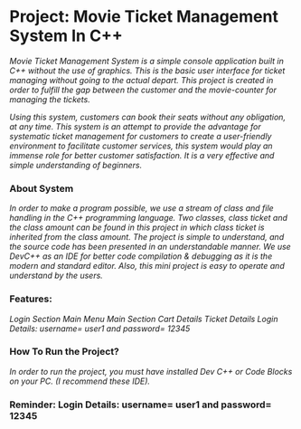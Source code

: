 # Project: Movie Ticket Management System In C++
*Movie Ticket Management System is a simple console application built in C++ without the use of graphics. This is the basic user interface for ticket managing without going to the actual depart. This project is created in order to fulfill the gap between the customer and the movie-counter for managing the tickets.*

*Using this system, customers can book their seats without any obligation, at any time. This system is an attempt to provide the advantage for systematic ticket management for customers to create a user-friendly environment to facilitate customer services, this system would play an immense role for better customer satisfaction. It is a very effective and simple understanding of beginners.*

### About System
*In order to make a program possible, we use a stream of class and file handling in the C++ programming language. Two classes, class ticket and the class amount can be found in this project in which class ticket is inherited from the class amount. The project is simple to understand, and the source code has been presented in an understandable manner. We use DevC++ as an IDE for better code compilation & debugging as it is the modern and standard editor. Also, this mini project is easy to operate and understand by the users.* 

### Features:
*Login Section
Main Menu
Main Section
Cart Details
Ticket Details
Login Details: username= user1 and password= 12345*

### How To Run the Project?
*In order to run the project, you must have installed Dev C++ or Code Blocks on your PC. (I recommend these IDE).*

### Reminder: Login Details: username= user1 and password= 12345

